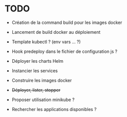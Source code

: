 # TODO

- Création de la command build pour les images docker
- Lancement de build docker au déploiement

- Template kubectl ? (env vars ... ?)

- Hook predeploy dans le fichier de configuration js ?
- Déployer les charts Helm
- Instancier les services
- Construire les images docker
- ~~Déployer, lister, stopper~~


- Proposer utilisation minikube ?
- Rechercher les applications disponibles ?
